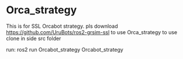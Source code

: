 # Orca_strategy
This is for SSL Orcabot strategy.
pls download https://github.com/UruBots/ros2-grsim-ssl to use Orca_strategy
to use clone in side src folder

run:
ros2 run Orcabot_strategy Orcabot_strategy
